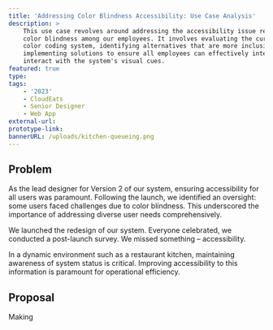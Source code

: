 ```yaml
---
title: 'Addressing Color Blindness Accessibility: Use Case Analysis'
description: >
    This use case revolves around addressing the accessibility issue related to
    color blindness among our employees. It involves evaluating the current
    color coding system, identifying alternatives that are more inclusive, and
    implementing solutions to ensure all employees can effectively interpret and
    interact with the system's visual cues.
featured: true
type:
tags:
    - '2023'
    - CloudEats
    - Senior Designer
    - Web App
external-url:
prototype-link:
bannerURL: /uploads/kitchen-queueing.png
---
```

## Problem

As the lead designer for Version 2 of our system, ensuring accessibility for all users was paramount. Following the launch, we identified an oversight: some users faced challenges due to color blindness. This underscored the importance of addressing diverse user needs comprehensively.



We launched the redesign of our system. Everyone celebrated, we conducted a post-launch survey. We missed something – accessibility.



In a dynamic environment such as a restaurant kitchen, maintaining awareness of system status is critical. Improving accessibility to this information is paramount for operational efficiency.

## Proposal

Making&nbsp;